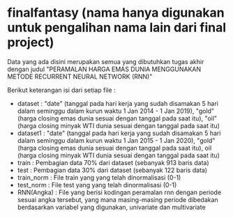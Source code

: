 # finalfantasy (nama hanya digunakan untuk pengalihan nama lain dari final project)
Data yang ada disini merupakan semua yang dibutuhkan tugas akhir dengan judul "PERAMALAN HARGA EMAS DUNIA MENGGUNAKAN METODE RECURRENT NEURAL NETWORK (RNN)"

Berikut keterangan isi dari setiap file :
- dataset : "date" (tanggal pada hari kerja yang sudah disamakan 5 hari dalam seminggu dalam kurun waktu 1 Jan 2014 - 1 Jan 2019), "gold" (harga closing emas dunia sesuai dengan tanggal pada saat itu), "oil" (harga closing minyak WTI dunia sesuai dengan tanggal pada saat itu)
- dataset1 : "date" (tanggal pada hari kerja yang sudah disamakan 5 hari dalam seminggu dalam kurun waktu 1 Jan 2015 - 1 Jan 2020), "gold" (harga closing emas dunia sesuai dengan tanggal pada saat itu), oil (harga closing minyak WTI dunia sesuai dengan tanggal pada saat itu)
- train : Pembagian data 70% dari dataset (sebanyak 913 baris data)
- test : Pembagian data 30% dari dataset (sebanyak 122 baris data)
- train_norm : File train yang yang telah dinormalisasi (0-1)
- test_norm : File test yang yang telah dinormalisasi (0-1)
- RNN(Angka) : File yang berisi kodingan peramalan rnn dengan periode sesuai angka tersebut, yang mana masing-masing periode dibedakan berdasarkan variabel yang digunakan, univariate dan multivariate 
